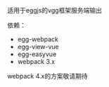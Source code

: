 适用于eggjs的vgg框架服务端输出


依赖：

- egg-webpack
- egg-view-vue
- egg-easyvue
- webpack 3.x

webpack 4.x的方案敬请期待
